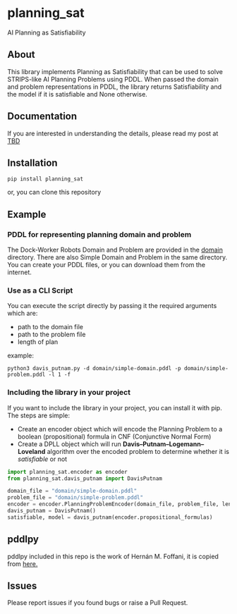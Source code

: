 # planning_sat
AI Planning as Satisfiability

## About
This library implements Planning as Satisfiability that can be used to solve STRIPS-like AI Planning Problems using PDDL.
When passed the domain and problem representations in PDDL, the library returns Satisfiability and the model if it is satisfiable and None otherwise.

## Documentation
If you are interested in understanding the details, please read my post
at [TBD](https://google.com)

## Installation
```commandline
pip install planning_sat
```
or, you can clone this repository

## Example

### PDDL for representing planning domain and problem
The Dock-Worker Robots Domain and Problem are provided in the [domain](domain) directory.
There are also Simple Domain and Problem in the same directory.
You can create your PDDL files, or you can download them from the internet.

### Use as a CLI Script
You can execute the script directly by passing it the required arguments which are:
* path to the domain file
* path to the problem file
* length of plan

example:
```commandline
python3 davis_putnam.py -d domain/simple-domain.pddl -p domain/simple-problem.pddl -l 1 -f
```

### Including the library in your project
If you want to include the library in your project, you can install it with pip.
The steps are simple:
* Create an encoder object which will encode the Planning Problem to a boolean (propositional) formula in CNF (Conjunctive Normal Form)
* Create a DPLL object which will run **Davis–Putnam–Logemann–Loveland** algorithm over the encoded problem to determine whether it is *satisfiable* or not

```python
import planning_sat.encoder as encoder
from planning_sat.davis_putnam import DavisPutnam

domain_file = "domain/simple-domain.pddl"
problem_file = "domain/simple-problem.pddl"
encoder = encoder.PlanningProblemEncoder(domain_file, problem_file, length=1)
davis_putnam = DavisPutnam()
satisfiable, model = davis_putnam(encoder.propositional_formulas)
```

## pddlpy
pddlpy included in this repo is the work of Hernán M. Foffani, it is copied from [here.](https://github.com/hfoffani/pddl-lib)


## Issues
Please report issues if you found bugs or raise a Pull Request.
